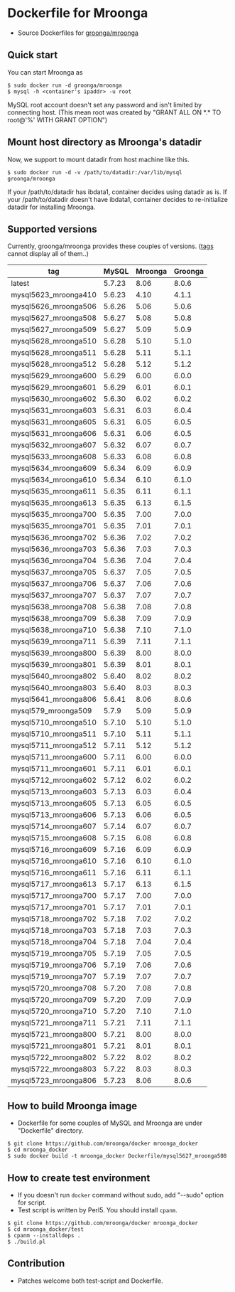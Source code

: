 # Dockerfile for Mroonga

* Source Dockerfiles for [groonga/mroonga](https://hub.docker.com/r/groonga/mroonga/)

## Quick start

You can start Mroonga as
```
$ sudo docker run -d groonga/mroonga
$ mysql -h <container's ipaddr> -u root
```

MySQL root account doesn't set any password and isn't limited by connecting host.
(This mean root was created by "GRANT ALL ON \*.\* TO root@'%' WITH GRANT OPTION")


## Mount host directory as Mroonga's datadir

Now, we support to mount datadir from host machine like this.

```
$ sudo docker run -d -v /path/to/datadir:/var/lib/mysql groonga/mroonga
```

If your /path/to/datadir has ibdata1, container decides using datadir as is.
If your /path/to/datadir doesn't have ibdata1, container decides to re-initialize datadir for installing Mroonga.


## Supported versions

Currently, groonga/mroonga provides these couples of versions.
([tags](https://hub.docker.com/r/groonga/mroonga/tags/) cannot display all of them..)

| tag                  | MySQL  | Mroonga | Groonga |
|----------------------|--------|---------|---------|
| latest               | 5.7.23 | 8.06    | 8.0.6   |
| mysql5623_mroonga410 | 5.6.23 | 4.10    | 4.1.1   |
| mysql5626_mroonga506 | 5.6.26 | 5.06    | 5.0.6   |
| mysql5627_mroonga508 | 5.6.27 | 5.08    | 5.0.8   |
| mysql5627_mroonga509 | 5.6.27 | 5.09    | 5.0.9   |
| mysql5628_mroonga510 | 5.6.28 | 5.10    | 5.1.0   |
| mysql5628_mroonga511 | 5.6.28 | 5.11    | 5.1.1   |
| mysql5628_mroonga512 | 5.6.28 | 5.12    | 5.1.2   |
| mysql5629_mroonga600 | 5.6.29 | 6.00    | 6.0.0   |
| mysql5629_mroonga601 | 5.6.29 | 6.01    | 6.0.1   |
| mysql5630_mroonga602 | 5.6.30 | 6.02    | 6.0.2   |
| mysql5631_mroonga603 | 5.6.31 | 6.03    | 6.0.4   |
| mysql5631_mroonga605 | 5.6.31 | 6.05    | 6.0.5   |
| mysql5631_mroonga606 | 5.6.31 | 6.06    | 6.0.5   |
| mysql5632_mroonga607 | 5.6.32 | 6.07    | 6.0.7   |
| mysql5633_mroonga608 | 5.6.33 | 6.08    | 6.0.8   |
| mysql5634_mroonga609 | 5.6.34 | 6.09    | 6.0.9   |
| mysql5634_mroonga610 | 5.6.34 | 6.10    | 6.1.0   |
| mysql5635_mroonga611 | 5.6.35 | 6.11    | 6.1.1   |
| mysql5635_mroonga613 | 5.6.35 | 6.13    | 6.1.5   |
| mysql5635_mroonga700 | 5.6.35 | 7.00    | 7.0.0   |
| mysql5635_mroonga701 | 5.6.35 | 7.01    | 7.0.1   |
| mysql5636_mroonga702 | 5.6.36 | 7.02    | 7.0.2   |
| mysql5636_mroonga703 | 5.6.36 | 7.03    | 7.0.3   |
| mysql5636_mroonga704 | 5.6.36 | 7.04    | 7.0.4   |
| mysql5637_mroonga705 | 5.6.37 | 7.05    | 7.0.5   |
| mysql5637_mroonga706 | 5.6.37 | 7.06    | 7.0.6   |
| mysql5637_mroonga707 | 5.6.37 | 7.07    | 7.0.7   |
| mysql5638_mroonga708 | 5.6.38 | 7.08    | 7.0.8   |
| mysql5638_mroonga709 | 5.6.38 | 7.09    | 7.0.9   |
| mysql5638_mroonga710 | 5.6.38 | 7.10    | 7.1.0   |
| mysql5639_mroonga711 | 5.6.39 | 7.11    | 7.1.1   |
| mysql5639_mroonga800 | 5.6.39 | 8.00    | 8.0.0   |
| mysql5639_mroonga801 | 5.6.39 | 8.01    | 8.0.1   |
| mysql5640_mroonga802 | 5.6.40 | 8.02    | 8.0.2   |
| mysql5640_mroonga803 | 5.6.40 | 8.03    | 8.0.3   |
| mysql5641_mroonga806 | 5.6.41 | 8.06    | 8.0.6   |
| mysql579_mroonga509  | 5.7.9  | 5.09    | 5.0.9   |
| mysql5710_mroonga510 | 5.7.10 | 5.10    | 5.1.0   |
| mysql5710_mroonga511 | 5.7.10 | 5.11    | 5.1.1   |
| mysql5711_mroonga512 | 5.7.11 | 5.12    | 5.1.2   |
| mysql5711_mroonga600 | 5.7.11 | 6.00    | 6.0.0   |
| mysql5711_mroonga601 | 5.7.11 | 6.01    | 6.0.1   |
| mysql5712_mroonga602 | 5.7.12 | 6.02    | 6.0.2   |
| mysql5713_mroonga603 | 5.7.13 | 6.03    | 6.0.4   |
| mysql5713_mroonga605 | 5.7.13 | 6.05    | 6.0.5   |
| mysql5713_mroonga606 | 5.7.13 | 6.06    | 6.0.5   |
| mysql5714_mroonga607 | 5.7.14 | 6.07    | 6.0.7   |
| mysql5715_mroonga608 | 5.7.15 | 6.08    | 6.0.8   |
| mysql5716_mroonga609 | 5.7.16 | 6.09    | 6.0.9   |
| mysql5716_mroonga610 | 5.7.16 | 6.10    | 6.1.0   |
| mysql5716_mroonga611 | 5.7.16 | 6.11    | 6.1.1   |
| mysql5717_mroonga613 | 5.7.17 | 6.13    | 6.1.5   |
| mysql5717_mroonga700 | 5.7.17 | 7.00    | 7.0.0   |
| mysql5717_mroonga701 | 5.7.17 | 7.01    | 7.0.1   |
| mysql5718_mroonga702 | 5.7.18 | 7.02    | 7.0.2   |
| mysql5718_mroonga703 | 5.7.18 | 7.03    | 7.0.3   |
| mysql5718_mroonga704 | 5.7.18 | 7.04    | 7.0.4   |
| mysql5719_mroonga705 | 5.7.19 | 7.05    | 7.0.5   |
| mysql5719_mroonga706 | 5.7.19 | 7.06    | 7.0.6   |
| mysql5719_mroonga707 | 5.7.19 | 7.07    | 7.0.7   |
| mysql5720_mroonga708 | 5.7.20 | 7.08    | 7.0.8   |
| mysql5720_mroonga709 | 5.7.20 | 7.09    | 7.0.9   |
| mysql5720_mroonga710 | 5.7.20 | 7.10    | 7.1.0   |
| mysql5721_mroonga711 | 5.7.21 | 7.11    | 7.1.1   |
| mysql5721_mroonga800 | 5.7.21 | 8.00    | 8.0.0   |
| mysql5721_mroonga801 | 5.7.21 | 8.01    | 8.0.1   |
| mysql5722_mroonga802 | 5.7.22 | 8.02    | 8.0.2   |
| mysql5722_mroonga803 | 5.7.22 | 8.03    | 8.0.3   |
| mysql5723_mroonga806 | 5.7.23 | 8.06    | 8.0.6   |


## How to build Mroonga image

* Dockerfile for some couples of MySQL and Mroonga are under "Dockerfile" directory.

```
$ git clone https://github.com/mroonga/docker mroonga_docker
$ cd mroonga_docker
$ sudo docker build -t mroonga_docker Dockerfile/mysql5627_mroonga508
```

## How to create test environment

* If you doesn't run `docker` command without sudo, add "--sudo" option for script.
* Test script is written by Perl5. You should install `cpanm`.

```
$ git clone https://github.com/mroonga/docker mroonga_docker
$ cd mroonga_docker/test
$ cpanm --installdeps .
$ ./build.pl
```

## Contribution

* Patches welcome both test-script and Dockerfile.

